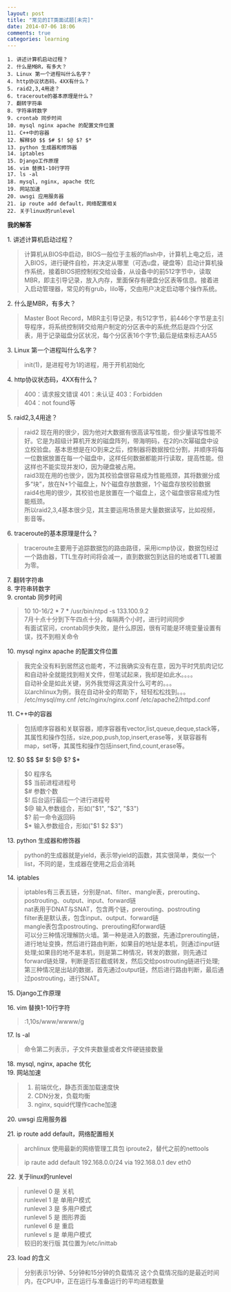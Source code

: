 ```yaml
---
layout: post
title: "常见的IT类面试题[未完]"
date: 2014-07-06 18:06
comments: true
categories: learning
---
```

       
    1. 讲述计算机启动过程？            
    2. 什么是MBR，有多大？               
    3. Linux 第一个进程叫什么名字？              
    4. http协议状态码，4XX有什么？              
    5. raid2,3,4用途？              
    6. traceroute的基本原理是什么？              
    7. 翻转字符串              
    8. 字符串转数字              
    9. crontab 同步时间              
    10. mysql nginx apache 的配置文件位置              
    11. C++中的容器              
    12. 解释$0 $$ $# $! $@ $? $*              
    13. python 生成器和修饰器              
    14. iptables              
    15. Django工作原理              
    16. vim 替换1-10行字符
    17. ls -al
    18. mysql, nginx, apache 优化              
    19. 网站加速              
    20. uwsgi 应用服务器              
    21. ip route add default，网络配置相关              
    22. 关于linux的runlevel              
                  
              

**我的解答**          

1\. 讲述计算机启动过程？            
>计算机从BIOS中启动，BIOS一般位于主板的flash中，计算机上电之后，进入BIOS，进行硬件自检，并决定从哪里（可选u盘，硬盘等）启动计算机操作系统，接着BIOS把控制权交给设备，从设备中的前512字节中，读取MBR，即主引导记录，放入内存，里面保存有硬盘分区表等信息。接着进入启动管理器，常见的有grub，lilo等，交由用户决定启动哪个操作系统。           

2\. 什么是MBR，有多大？               
>Master Boot Record，MBR主引导记录，有512字节，前446个字节是主引导程序，将系统控制转交给用户制定的分区表中的系统;然后是四个分区表，用于记录磁盘分区状况，每个分区表16个字节;最后是结束标志AA55         

3\. Linux 第一个进程叫什么名字？              
>init(1)，是进程号为1的进程，用于开机初始化       

4\. http协议状态码，4XX有什么？              
>400：请求报文错误    401：未认证    403：Forbidden        
>404：not found等          

5\. raid2,3,4用途？              
>raid2 现在用的很少，因为他对大数据有很高读写性能，但少量读写性能不好。它是为超级计算机开发的磁盘阵列，带海明码，在2的n次幂磁盘中设立校验盘。基本思想是在IO到来之后，控制器将数据按位分割，并顺序将每一位数据放置在每一个磁盘中，这样任何数据都能并行读取，提高性能。但这样也不能实现并发IO，因为硬盘被占用。             
>raid3现在用的也很少，因为其校验盘很容易成为性能瓶颈，其将数据分成多“块”，放在N+1个磁盘上，N个磁盘存放数据，1个磁盘存放校验数据     
>raid4也用的很少，其校验也是放置在一个磁盘上，这个磁盘很容易成为性能瓶颈。    
>所以raid2,3,4基本很少见，其主要运用场景是大量数据读写，比如视频，影音等。          

6\. traceroute的基本原理是什么？              
>traceroute主要用于追踪数据包的路由路径，采用icmp协议，数据包经过一个路由器，TTL生存时间将会减一，直到数据包到达目的地或者TTL被置为零。         

7\. 翻转字符串              
8\. 字符串转数字              
9\. crontab 同步时间              
> 10 10-16/2 * 7 *  /usr/bin/ntpd -s 133.100.9.2         
> 7月十点十分到下午四点十分，每隔两个小时，进行时间同步         
> 有面试官问，crontab同步失败，是什么原因，很有可能是环境变量设置有误，找不到相关命令         

10\. mysql nginx apache 的配置文件位置              
> 我完全没有料到居然这也能考，不过我确实没有在意，因为平时凭肌肉记忆和自动补全就能找到相关文件，但笔试起来，我却是如此水。。。。         
> 自动补全是如此关键，另外我觉得这真没什么可考的。。。        
> 以archlinux为例，我在自动补全的帮助下，轻轻松松找到。。。           
> /etc/mysql/my.cnf   /etc/nginx/nginx.conf    /etc/apache2/httpd.conf         

11\. C++中的容器              
> 包括顺序容器和关联容器，顺序容器有vector,list,queue,deque,stack等，其属性和操作包括，size,pop,push,top,insert,erase等，关联容器有map，set等，其属性和操作包括insert,find,count,erase等。       

12\. $0 $$ $# $! $@ $? $*              
> $0 程序名       
> $$ 当前进程进程号       
> $# 参数个数             
> $! 后台运行最后一个进行进程号             
> $@ 输入参数组合，形如("$1", "$2", "$3")          
> $? 前一命令返回码                   
> $* 输入参数组合，形如("$1 $2 $3")            

13\. python 生成器和修饰器              
> python的生成器就是yield，表示带yield的函数，其实很简单，类似一个list，不同的是，生成器在使用之后会消耗        
>
>

14\. iptables              
> iptables有三表五链，分别是nat、filter、mangle表，prerouting、postrouting、output、input、forward链        
> nat表用于DNAT与SNAT，包含两个链，prerouting、postrouting         
> filter表是默认表，包含input、output、forward链        
> mangle表包含postrouting、prerouting和forward链         
> 可以分三种情况理解防火墙。第一种是进入的数据，先通过prerouting链，进行地址变换，然后进行路由判断，如果目的地址是本机，则通过input链处理;如果目的地不是本机，则是第二种情况，转发的数据，则先通过forward链处理，判断是否拦截或转发，然后交给postrouting链进行处理;第三种情况是出站的数据，首先通过output链，然后进行路由判断，最后通过postrouting，进行SNAT。

15\. Django工作原理              
> 

16\. vim 替换1-10行字符      
> :1,10s/www/wwww/g              

17\. ls -al      
> 命令第二列表示，子文件夹数量或者文件硬链接数量              

18\. mysql, nginx, apache 优化              
19\. 网站加速              
> 1. 前端优化，静态页面加载速度快
> 2. CDN分发，负载均衡
> 3. nginx, squid代理作cache加速

20\. uwsgi 应用服务器              

21\. ip route add default，网络配置相关              
> archlinux 使用最新的网络管理工具包 iproute2，替代之前的nettools          
>
> ip raute add default 192.168.0.0/24 via 192.168.0.1 dev eth0

22\. 关于linux的runlevel              
> runlevel 0 是 关机        
> runlevel 1 是 单用户模式         
> runlevel 3 是 多用户模式         
> runlevel 5 是 图形界面           
> runlevel 6 是 重启               
> runlevel s 是 单用户模式         
> 较旧的发行版 其位置为/etc/inittab            

23\. load 的含义       
> 分别表示1分钟、5分钟和15分钟的负载情况
> 这个负载情况指的是最近时间内，在CPU中，正在运行与准备运行的平均进程数量
